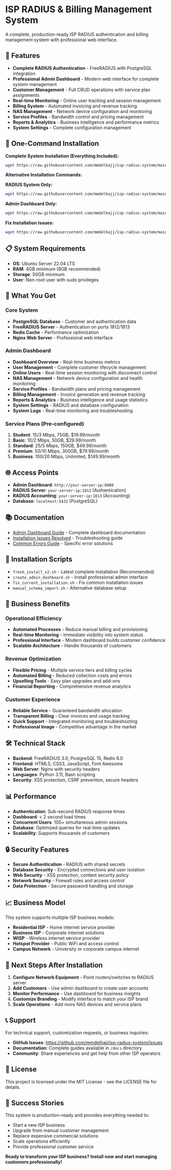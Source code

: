 # ISP RADIUS & Billing Management System

A complete, production-ready ISP RADIUS authentication and billing management system with professional web interface.

## 🎯 Features

- **Complete RADIUS Authentication** - FreeRADIUS with PostgreSQL integration
- **Professional Admin Dashboard** - Modern web interface for complete system management
- **Customer Management** - Full CRUD operations with service plan assignments
- **Real-time Monitoring** - Online user tracking and session management
- **Billing System** - Automated invoicing and revenue tracking
- **NAS Management** - Network device configuration and monitoring
- **Service Profiles** - Bandwidth control and pricing management
- **Reports & Analytics** - Business intelligence and performance metrics
- **System Settings** - Complete configuration management

## 🚀 One-Command Installation

**Complete System Installation (Everything Included):**
```bash
wget https://raw.githubusercontent.com/mmdelhajj/isp-radius-system/main/scripts/complete_fresh_install.sh && chmod +x complete_fresh_install.sh && ./complete_fresh_install.sh
```

**Alternative Installation Commands:**

**RADIUS System Only:**
```bash
wget https://raw.githubusercontent.com/mmdelhajj/isp-radius-system/main/scripts/fresh_install_v2.sh && chmod +x fresh_install_v2.sh && ./fresh_install_v2.sh
```

**Admin Dashboard Only:**
```bash
wget https://raw.githubusercontent.com/mmdelhajj/isp-radius-system/main/scripts/create_admin_dashboard.sh && chmod +x create_admin_dashboard.sh && ./create_admin_dashboard.sh
```

**Fix Installation Issues:**
```bash
wget https://raw.githubusercontent.com/mmdelhajj/isp-radius-system/main/scripts/fix_current_installation.sh && chmod +x fix_current_installation.sh && ./fix_current_installation.sh
```

## 📋 System Requirements

- **OS**: Ubuntu Server 22.04 LTS
- **RAM**: 4GB minimum (8GB recommended)
- **Storage**: 50GB minimum
- **User**: Non-root user with sudo privileges

## 🎯 What You Get

### Core System
- **PostgreSQL Database** - Customer and authentication data
- **FreeRADIUS Server** - Authentication on ports 1812/1813
- **Redis Cache** - Performance optimization
- **Nginx Web Server** - Professional web interface

### Admin Dashboard
- **Dashboard Overview** - Real-time business metrics
- **User Management** - Complete customer lifecycle management
- **Online Users** - Real-time session monitoring with disconnect control
- **NAS Management** - Network device configuration and health monitoring
- **Service Profiles** - Bandwidth plans and pricing management
- **Billing Management** - Invoice generation and revenue tracking
- **Reports & Analytics** - Business intelligence and usage statistics
- **System Settings** - RADIUS and database configuration
- **System Logs** - Real-time monitoring and troubleshooting

### Service Plans (Pre-configured)
1. **Student**: 15/3 Mbps, 75GB, $19.99/month
2. **Basic**: 10/2 Mbps, 50GB, $29.99/month
3. **Standard**: 25/5 Mbps, 150GB, $49.99/month
4. **Premium**: 50/10 Mbps, 300GB, $79.99/month
5. **Business**: 100/20 Mbps, Unlimited, $149.99/month

## 🌐 Access Points

- **Admin Dashboard**: `http://your-server-ip:8080`
- **RADIUS Server**: `your-server-ip:1812` (Authentication)
- **RADIUS Accounting**: `your-server-ip:1813` (Accounting)
- **Database**: `localhost:5432` (PostgreSQL)

## 📚 Documentation

- [Admin Dashboard Guide](docs/admin-dashboard-guide.md) - Complete dashboard documentation
- [Installation Issues Resolved](docs/installation-issues-resolved.md) - Troubleshooting guide
- [Common Errors Guide](docs/common-errors.md) - Specific error solutions

## 🔧 Installation Scripts

- `fresh_install_v2.sh` - Latest complete installation (Recommended)
- `create_admin_dashboard.sh` - Install professional admin interface
- `fix_current_installation.sh` - Fix common installation issues
- `manual_schema_import.sh` - Alternative database setup

## 🎯 Business Benefits

### Operational Efficiency
- **Automated Processes** - Reduce manual billing and provisioning
- **Real-time Monitoring** - Immediate visibility into system status
- **Professional Interface** - Modern dashboard builds customer confidence
- **Scalable Architecture** - Handle thousands of customers

### Revenue Optimization
- **Flexible Pricing** - Multiple service tiers and billing cycles
- **Automated Billing** - Reduced collection costs and errors
- **Upselling Tools** - Easy plan upgrades and add-ons
- **Financial Reporting** - Comprehensive revenue analytics

### Customer Experience
- **Reliable Service** - Guaranteed bandwidth allocation
- **Transparent Billing** - Clear invoices and usage tracking
- **Quick Support** - Integrated monitoring and troubleshooting
- **Professional Image** - Competitive advantage in the market

## 🛠️ Technical Stack

- **Backend**: FreeRADIUS 3.0, PostgreSQL 15, Redis 6.0
- **Frontend**: HTML5, CSS3, JavaScript, Font Awesome
- **Web Server**: Nginx with security headers
- **Languages**: Python 3.11, Bash scripting
- **Security**: XSS protection, CSRF prevention, secure headers

## 📊 Performance

- **Authentication**: Sub-second RADIUS response times
- **Dashboard**: < 2 second load times
- **Concurrent Users**: 100+ simultaneous admin sessions
- **Database**: Optimized queries for real-time updates
- **Scalability**: Supports thousands of customers

## 🔒 Security Features

- **Secure Authentication** - RADIUS with shared secrets
- **Database Security** - Encrypted connections and user isolation
- **Web Security** - XSS protection, content security policy
- **Network Security** - Firewall rules and access control
- **Data Protection** - Secure password handling and storage

## 📈 Business Model

This system supports multiple ISP business models:
- **Residential ISP** - Home internet service provider
- **Business ISP** - Corporate internet solutions
- **WISP** - Wireless internet service provider
- **Hotspot Provider** - Public WiFi and access control
- **Campus Network** - University or corporate campus internet

## 🎯 Next Steps After Installation

1. **Configure Network Equipment** - Point routers/switches to RADIUS server
2. **Add Customers** - Use admin dashboard to create user accounts
3. **Monitor Performance** - Use dashboard for business insights
4. **Customize Branding** - Modify interface to match your ISP brand
5. **Scale Operations** - Add more NAS devices and service plans

## 📞 Support

For technical support, customization requests, or business inquiries:
- **GitHub Issues**: https://github.com/mmdelhajj/isp-radius-system/issues
- **Documentation**: Complete guides available in `/docs` directory
- **Community**: Share experiences and get help from other ISP operators

## 📄 License

This project is licensed under the MIT License - see the LICENSE file for details.

## 🎉 Success Stories

This system is production-ready and provides everything needed to:
- Start a new ISP business
- Upgrade from manual customer management
- Replace expensive commercial solutions
- Scale operations efficiently
- Provide professional customer service

**Ready to transform your ISP business? Install now and start managing customers professionally!**

